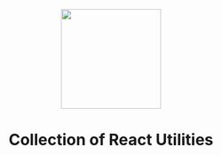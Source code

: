 <div align="center">
  <img height="180" src="https://raw.githubusercontent.com/rcuse/rcuse/main/logo.svg">

  <h1>Collection of React Utilities</h1>
</div>
